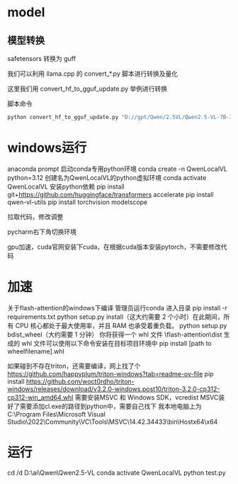 # model

## 模型转换

safetensors 转换为 guff

我们可以利用 llama.cpp 的 convert\_\*.py 脚本进行转换及量化

这里我们用 convert_hf_to_gguf_update.py 举例进行转换

脚本命令

```python
python convert_hf_to_gguf_update.py "D://gpt/Qwen/2.5VL/Qwen2.5-VL-7B-Instruct" --outtype f8
```

# windows运行

anaconda prompt
启动conda专用python环境
conda create -n QwenLocalVL python=3.12
创建名为QwenLocalVL的python虚拟环境
conda activate QwenLocalVL
安装python依赖
pip install git+https://github.com/huggingface/transformers accelerate
pip install qwen-vl-utils
pip install torchvision modelscope

拉取代码，修改调整

pycharm右下角切换环境

gpu加速，cuda官网安装下cuda，在根据cuda版本安装pytorch，不需要修改代码

# 加速

关于flash-attention的windows下编译
管理员运行conda
进入目录
pip install -r requirements.txt
python setup.py install（这大约需要 2 个小时）在此期间，所有 CPU 核心都处于最大使用率，并且 RAM 也承受着重负载。
python setup.py bdist_wheel（大约需要 1 分钟）
你将获得一个 whl 文件
\flash-attention\dist
生成的 whl 文件可以使用以下命令安装在目标项目环境中
pip install [path to wheelfilename].whl

如果碰到不存在triton，还需要编译，网上找了个
https://github.com/happyplum/triton-windows?tab=readme-ov-file
pip install https://github.com/woct0rdho/triton-windows/releases/download/v3.2.0-windows.post10/triton-3.2.0-cp312-cp312-win_amd64.whl
需要安装MSVC 和 Windows SDK，vcredist
MSVC装好了需要添加cl.exe的路径到python中，需要自己找下
我本地电脑上为
C:\Program Files\Microsoft Visual Studio\2022\Community\VC\Tools\MSVC\14.42.34433\bin\Hostx64\x64

# 运行

cd /d D:\ai\Qwen\Qwen2.5-VL
conda activate QwenLocalVL
python test.py
